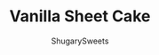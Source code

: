 ---
layout: ../../layouts/MarkdownPostLayout.astro
title: Vanilla Sheet Cake
author: ShugarySweets
pubDate: 2021-02-14
description: "Vanilla Sheet Cake - The simple sweetness of a buttery vanilla cake with a soft and moist crumb. This easy classic sheet cake recipe makes an unforgettable birthday cake or dessert for any occasion!"
image_url: https://www.shugarysweets.com/wp-content/uploads/2021/03/vanilla-sheet-cake-facebook.jpg
tags: ["Cake","American"]
calories: 279
protein: 4
carbohydrates: 42
fats: 10
fiber: 0
ingredients: ["2 1/2 cups cake flour","1/2 teaspoon kosher salt","1 Tablespoon baking powder","3/4 cup unsalted butter, softened","1 3/4 cup granulated sugar","3 large eggs + 2 additional egg whites","1 Tablespoon vanilla extract","3/4 cup buttermilk"]
serves: 15
time: "55 minutes"
prepTime: "15 minutes"
instructions: ["Preheat oven to 350 degres F. Grease and flour a 13x9 baking dish, or use baking spray (or use my homemade cake release). Set pan aside.","In a bowl, combine cake flour, salt, and baking powder with a whisk. Set aside.","In a large mixing bowl, beat room temperature butter with granulated sugar for about two minutes. Scrape down the sides of the bowl to make sure all the butter and sugar are combined. Add in eggs and egg whites, and vanilla extract. Beat for 2 more minutes.","Alternate additions of the dry ingredients with the buttermilk, beating after each addition (about 3 total). Beat one full minute after all ingredients have been added, making sure to scrape the sides of the bowl.","Pour batter into prepared baking dish. Place on middle rack of the oven and bake for 40-44 minutes, until a toothpick inserted into the center comes out with just crumbs.","Remove from oven and cool completely.","Cover with your favorite frosting!"]
nutrition: ["279 calories","42 grams carbohydrates","62 milligrams cholesterol","10 grams fat","0 grams fiber","4 grams protein","6 grams saturated fat","215 milligrams sodium","24 grams sugar","0 grams trans fat","4 grams unsaturated fat"]
---